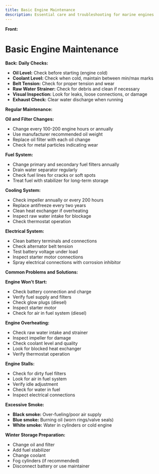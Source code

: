 ```yaml
---
title: Basic Engine Maintenance
description: Essential care and troubleshooting for marine engines
---
```


**Front:**
# Basic Engine Maintenance

**Back:**
**Daily Checks:**
- **Oil Level:** Check before starting (engine cold)
- **Coolant Level:** Check when cold, maintain between min/max marks
- **Belt Tension:** Check for proper tension and wear
- **Raw Water Strainer:** Check for debris and clean if necessary
- **Visual Inspection:** Look for leaks, loose connections, or damage
- **Exhaust Check:** Clear water discharge when running

**Regular Maintenance:**

**Oil and Filter Changes:**
- Change every 100-200 engine hours or annually
- Use manufacturer recommended oil weight
- Replace oil filter with each oil change
- Check for metal particles indicating wear

**Fuel System:**
- Change primary and secondary fuel filters annually
- Drain water separator regularly
- Check fuel lines for cracks or soft spots
- Treat fuel with stabilizer for long-term storage

**Cooling System:**
- Check impeller annually or every 200 hours
- Replace antifreeze every two years
- Clean heat exchanger if overheating
- Inspect raw water intake for blockage
- Check thermostat operation

**Electrical System:**
- Clean battery terminals and connections
- Check alternator belt tension
- Test battery voltage under load
- Inspect starter motor connections
- Spray electrical connections with corrosion inhibitor

**Common Problems and Solutions:**

**Engine Won't Start:**
- Check battery connection and charge
- Verify fuel supply and filters
- Check glow plugs (diesel)
- Inspect starter motor
- Check for air in fuel system (diesel)

**Engine Overheating:**
- Check raw water intake and strainer
- Inspect impeller for damage
- Check coolant level and quality
- Look for blocked heat exchanger
- Verify thermostat operation

**Engine Stalls:**
- Check for dirty fuel filters
- Look for air in fuel system
- Verify idle adjustment
- Check for water in fuel
- Inspect electrical connections

**Excessive Smoke:**
- **Black smoke:** Over-fueling/poor air supply
- **Blue smoke:** Burning oil (worn rings/valve seals)
- **White smoke:** Water in cylinders or cold engine

**Winter Storage Preparation:**
- Change oil and filter
- Add fuel stabilizer
- Change coolant
- Fog cylinders (if recommended)
- Disconnect battery or use maintainer 